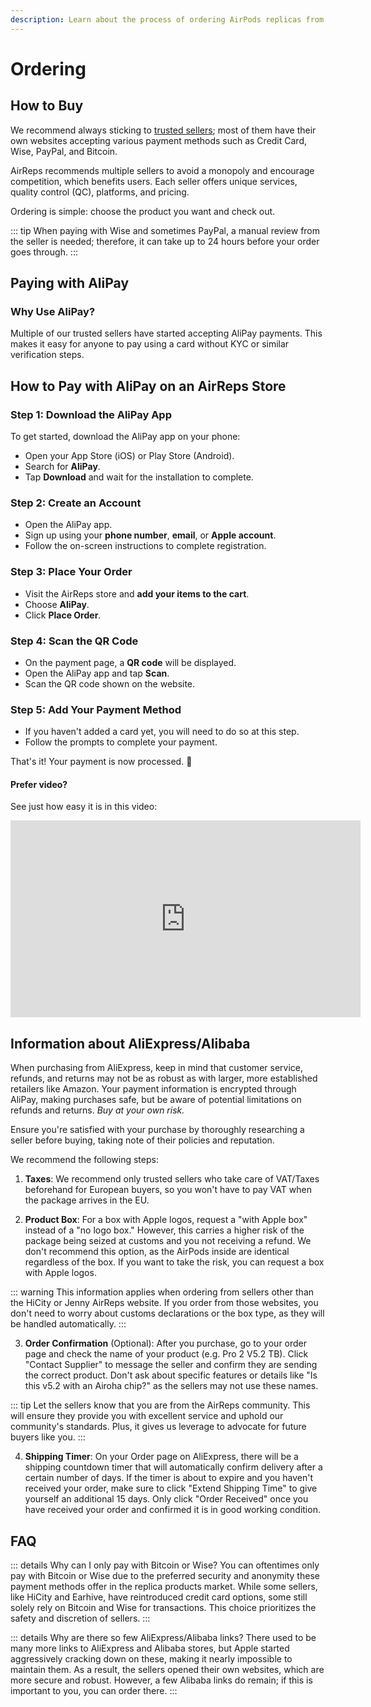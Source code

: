 ```yaml
---
description: Learn about the process of ordering AirPods replicas from various sellers, including tips on buying from AliExpress/Alibaba, payment methods, taxes, product box options, order confirmation, and shipping timers. Understand why Wise or Bitcoin are the preferred payment methods and explore potential alternatives for credit card payments.
---
```


# Ordering

## How to Buy

We recommend always sticking to [trusted sellers](https://airpodsreplicas.com/links/info); most of them have their own websites accepting various payment methods such as Credit Card, Wise, PayPal, and Bitcoin.

AirReps recommends multiple sellers to avoid a monopoly and encourage competition, which benefits users. Each seller offers unique services, quality control (QC), platforms, and pricing.

Ordering is simple: choose the product you want and check out.

::: tip
When paying with Wise and sometimes PayPal, a manual review from the seller is needed; therefore, it can take up to 24 hours before your order goes through.
:::

## Paying with AliPay

### Why Use AliPay?
Multiple of our trusted sellers have started accepting AliPay payments. This makes it easy for anyone to pay using a card without KYC or similar verification steps.

## How to Pay with AliPay on an AirReps Store

### Step 1: Download the AliPay App
To get started, download the AliPay app on your phone:
- Open your App Store (iOS) or Play Store (Android).
- Search for **AliPay**.
- Tap **Download** and wait for the installation to complete.

### Step 2: Create an Account
- Open the AliPay app.
- Sign up using your **phone number**, **email**, or **Apple account**.
- Follow the on-screen instructions to complete registration.

### Step 3: Place Your Order
- Visit the AirReps store and **add your items to the cart**.
- Choose **AliPay**.
- Click **Place Order**.

### Step 4: Scan the QR Code
- On the payment page, a **QR code** will be displayed.
- Open the AliPay app and tap **Scan**.
- Scan the QR code shown on the website.

### Step 5: Add Your Payment Method
- If you haven't added a card yet, you will need to do so at this step.
- Follow the prompts to complete your payment.

That's it! Your payment is now processed. 🎉

#### Prefer video?
See just how easy it is in this video:

<iframe width="560" height="315" src="https://www.youtube.com/embed/QTtptEJPIWs" frameborder="0" allowfullscreen></iframe>




## Information about AliExpress/Alibaba

When purchasing from AliExpress, keep in mind that customer service, refunds, and returns may not be as robust as with larger, more established retailers like Amazon. Your payment information is encrypted through AliPay, making purchases safe, but be aware of potential limitations on refunds and returns. *Buy at your own risk.*

Ensure you're satisfied with your purchase by thoroughly researching a seller before buying, taking note of their policies and reputation.

We recommend the following steps:

1. **Taxes**: We recommend only trusted sellers who take care of VAT/Taxes beforehand for European buyers, so you won't have to pay VAT when the package arrives in the EU.

2. **Product Box**: For a box with Apple logos, request a "with Apple box" instead of a "no logo box." However, this carries a higher risk of the package being seized at customs and you not receiving a refund. We don't recommend this option, as the AirPods inside are identical regardless of the box. If you want to take the risk, you can request a box with Apple logos.

::: warning
This information applies when ordering from sellers other than the HiCity or Jenny AirReps website. If you order from those websites, you don't need to worry about customs declarations or the box type, as they will be handled automatically.
:::

3. **Order Confirmation** (Optional): After you purchase, go to your order page and check the name of your product (e.g. Pro 2 V5.2 TB). Click "Contact Supplier" to message the seller and confirm they are sending the correct product. Don't ask about specific features or details like "Is this v5.2 with an Airoha chip?" as the sellers may not use these names.

::: tip
Let the sellers know that you are from the AirReps community. This will ensure they provide you with excellent service and uphold our community's standards. Plus, it gives us leverage to advocate for future buyers like you.
:::

4. **Shipping Timer**: On your Order page on AliExpress, there will be a shipping countdown timer that will automatically confirm delivery after a certain number of days. If the timer is about to expire and you haven't received your order, make sure to click "Extend Shipping Time" to give yourself an additional 15 days. Only click "Order Received" once you have received your order and confirmed it is in good working condition.

## FAQ

::: details Why can I only pay with Bitcoin or Wise?
You can oftentimes only pay with Bitcoin or Wise due to the preferred security and anonymity these payment methods offer in the replica products market. While some sellers, like HiCity and Earhive, have reintroduced credit card options, some still solely rely on Bitcoin and Wise for transactions. This choice prioritizes the safety and discretion of sellers.
:::

::: details Why are there so few AliExpress/Alibaba links?
There used to be many more links to AliExpress and Alibaba stores, but Apple started aggressively cracking down on these, making it nearly impossible to maintain them. As a result, the sellers opened their own websites, which are more secure and robust. However, a few Alibaba links do remain; if this is important to you, you can order there.
:::
